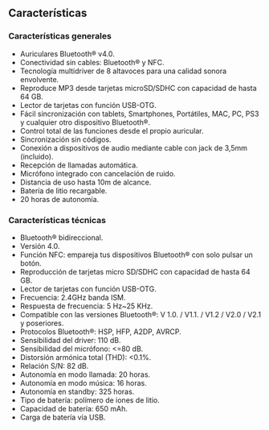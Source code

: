 ## Características


### Características generales

- Auriculares Bluetooth® v4.0.
- Conectividad sin cables: Bluetooth® y NFC.
- Tecnología multidriver de 8 altavoces para una calidad sonora envolvente.
- Reproduce MP3 desde tarjetas microSD/SDHC con capacidad de hasta 64 GB.
- Lector de tarjetas con función USB-OTG.
- Fácil sincronización con tablets, Smartphones, Portátiles, MAC, PC, PS3 y cualquier otro dispositivo Bluetooth®.
- Control total de las funciones desde el propio auricular.
- Sincronización sin códigos.
- Conexión a dispositivos de audio mediante cable con jack de 3,5mm (incluido).
- Recepción de llamadas automática.
- Micrófono integrado con cancelación de ruido.
- Distancia de uso hasta 10m de alcance.
- Batería de litio recargable.
- 20 horas de autonomía.


### Características técnicas

- Bluetooth® bidireccional.
- Versión 4.0.
- Función NFC: empareja tus dispositivos Bluetooth® con solo pulsar un botón.
- Reproducción de tarjetas micro SD/SDHC con capacidad de hasta 64 GB.
- Lector de tarjetas con función USB-OTG.
- Frecuencia: 2.4GHz banda ISM.
- Respuesta de frecuencia: 5 Hz~25 KHz.
- Compatible con las versiones Bluetooth®: V 1.0. / V1.1. / V1.2 / V2.0 / V2.1 y poseriores.
- Protocolos Bluetooth®: HSP, HFP, A2DP, AVRCP.
- Sensibilidad del driver: 110 dB.
- Sensibilidad del micrófono: <=80 dB.
- Distorsión armónica total (THD): <0.1%.
- Relación S/N: 82 dB.
- Autonomía en modo llamada: 20 horas.
- Autonomía en modo música: 16 horas.
- Autonomía en standby: 325 horas.
- Tipo de batería: polímero de iones de litio.
- Capacidad de batería: 650 mAh.
- Carga de batería vía USB.

